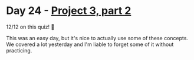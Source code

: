 # Day 24 - [Project 3, part 2](https://www.hackingwithswift.com/100/swiftui/24)

12/12 on this quiz! :tada:

This was an easy day, but it's nice to actually use some of these concepts. We covered a lot yesterday and I'm liable to forget some of it without practicing.
